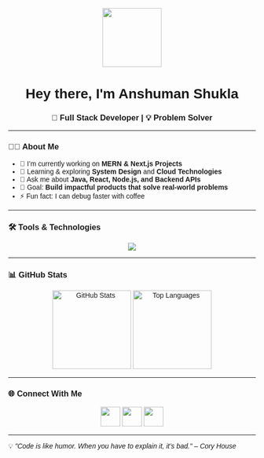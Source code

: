 <!-- Import Outfit Font -->
<link href="https://fonts.googleapis.com/css2?family=Outfit:wght@400;600;700&display=swap" rel="stylesheet">

<div style="font-family: 'Outfit', sans-serif;">

<div id="header" align="center">
  <img src="https://i.giphy.com/media/qgQUggAC3Pfv687qPC/giphy.webp" width="120"/>
</div>

<h1 align="center">Hey there, I'm Anshuman Shukla</h1>
<h3 align="center">🚀 Full Stack Developer | 💡 Problem Solver</h3>

---

### 👨‍💻 About Me
- 🔭 I’m currently working on **MERN & Next.js Projects**
- 🌱 Learning & exploring **System Design** and **Cloud Technologies**
- 💬 Ask me about **Java, React, Node.js, and Backend APIs**
- 🎯 Goal: **Build impactful products that solve real-world problems**
- ⚡ Fun fact: I can debug faster with coffee

---

### 🛠️ Tools & Technologies
<p align="center">
  <a href="https://skillicons.dev">
    <img src="https://skillicons.dev/icons?i=java,javascript,typescript,vscode,c,html,css,tailwind,bootstrap,react,redux,vite,nextjs,nodejs,express,mongodb,git,github,bash,postman,docker,kubernetes,aws,vercel,netlify,pug,npm,kali&theme=dark" />
  </a>
</p>

---

### 📊 GitHub Stats
<p align="center">
  <img src="https://github-readme-stats.vercel.app/api?username=Anshuman1s&show_icons=true&theme=tokyonight" alt="GitHub Stats" height="160"/>
  <img src="https://github-readme-stats.vercel.app/api/top-langs/?username=Anshuman1s&layout=compact&theme=tokyonight&langs_count=8" alt="Top Languages" height="160"/>
</p>

---

### 🌐 Connect With Me
<p align="center">
  <a href="https://www.linkedin.com/in/anshumanshukla12/"><img src="https://skillicons.dev/icons?i=linkedin" width="40"/></a>
  <a href="mailto:anshumanshukla.dev@gmail.com"><img src="https://skillicons.dev/icons?i=gmail" width="40"/></a>
  <a href="https://github.com/Anshuman1s"><img src="https://skillicons.dev/icons?i=github" width="40"/></a>
</p>

---

💡 *"Code is like humor. When you have to explain it, it’s bad." – Cory House*

</div>
